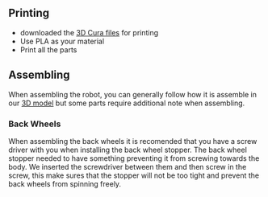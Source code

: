 ## Printing
- downloaded the [3D Cura files](https://github.com/Chayanon-Ninyawee/KMIDS-TDF-WRO-Future-Engineers-2024/tree/402e0bc6fe819bc5726d7b25003a4c2b3e62147d/Cura-Files) for printing
- Use PLA as your material
- Print all the parts

## Assembling
When assembling the robot, you can generally follow how it is assemble in our [3D model](https://github.com/Chayanon-Ninyawee/KMIDS-TDF-WRO-Future-Engineers-2024/tree/402e0bc6fe819bc5726d7b25003a4c2b3e62147d/KMIDS-TDF-WRO2024-FreeCAD) but some parts
require additional note when assembling.

### Back Wheels
When assembling the back wheels it is recomended that you have a screw driver with you when
installing the back wheel stopper. The back wheel stopper needed to have something preventing
it from screwing towards the body. We inserted the screwdriver between them and then screw in
the screw, this make sures that the stopper will not be too tight and prevent the back wheels
from spinning freely.
